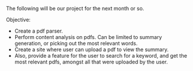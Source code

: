 The following will be our project for the next month or so.

Objective:
- Create a pdf parser.
- Perform content analysis on pdfs. Can be limited to summary generation, or picking out the most relevant words.
- Create a site where user can upload a pdf to view the summary.
- Also, provide a feature for the user to search for a keyword, and get the most relevant pdfs, amongst all that were uploaded by the user. 
